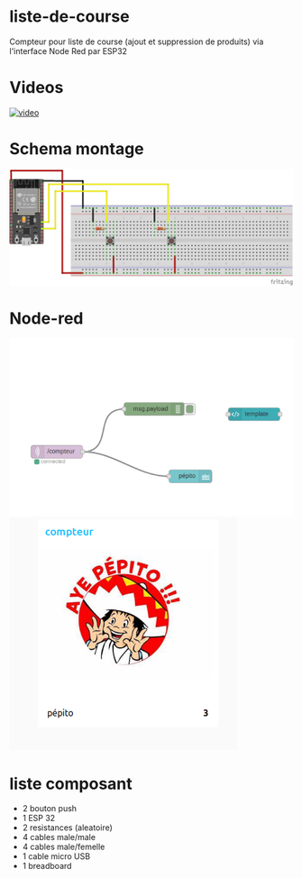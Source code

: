 # liste-de-course

Compteur pour liste de course (ajout et suppression de produits) via l'interface Node Red par ESP32

# Videos

[![video](https://img.youtube.com/vi/N2TuNgUEHdY/0.jpg)](https://www.youtube.com/watch?v=N2TuNgUEHdY)

# Schema montage

![shema](ESP32PUSH.png)


# Node-red
![shema](ARBOPEPITO.png)
![shema](SCREENPEPITO.png)

# liste composant

+ 2 bouton push
+ 1 ESP 32
+ 2 resistances (aleatoire)
+ 4 cables male/male
+ 4 cables male/femelle
+ 1 cable micro USB
+ 1 breadboard


